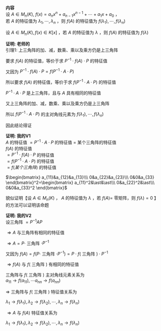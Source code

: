 **内容**  
设 $A\in M_n(K),\ f(x)=a_nx^n+a_{n-1}x^{n-1}+\cdots+a_1x+a_0$ ，  
若 $A$ 的特征值为 $\lambda_1,\cdots,\lambda_n$ ，则 $f(A)$ 的特征值为 $f(\lambda_1),\cdots,f(\lambda_n)$  
  
设 $A\in M_n(K),f(x)\in K[x]$ ，若 $A$ 的特征值为 $\lambda$ ，则 $f(A)$ 的特征值为 $f(\lambda)$  
  
**证明: 老师的**  
引理1: 上三角阵的加、减，数乘、乘以及乘方仍是上三角阵  
  
要求 $f(A)$ 的特征值，等价于求 $P^{-1}\cdot f(A)\cdot P$ 的特征值  
  
又因为 $P^{-1}\cdot f(A)\cdot P=f(P^{-1}\cdot A\cdot P)$  
  
所以要求 $f(A)$ 的特征值，等价于求 $f(P^{-1}\cdot A\cdot P)$ 的特征值  
  
 $P^{-1}\cdot A\cdot P$ 是上三角阵，且与 $A$ 具有相同的特征值  
  
又上三角阵的加、减，数乘、乘以及乘方仍是上三角阵  
  
所以 $f(P^{-1}\cdot A\cdot P)$ 的主对角线元素为 $f(\lambda_1),\cdots,f(\lambda_n)$  
  
因此结论得证  
  
**证明: 我的V1**  
 $A$ 的特征值 $=P^{-1}\cdot A\cdot P$ 的特征值 $=$ 某个三角阵的特征值  
 $f(A)$ 的特征值  
 $=P^{-1}\cdot f(A)\cdot P$ 的特征值  
 $=f(P^{-1}\cdot A\cdot P)$ 的特征值  
 $=f(某个三角阵)$ 的特征值  
  
 $\begin{bmatrix}  
a_{11}&a_{12}&a_{13}\\\  
0&a_{22}&a_{23}\\\  
0&0&a_{33}  
\end{bmatrix}^2=\begin{bmatrix}  
a_{11}^2&\ast&\ast\\\  
0&a_{22}^2&\ast\\\  
0&0&a_{33}^2  
\end{bmatrix}$  
  
貌似证明【设 $A\in M_n(K)$ ， $A$ 的特征值为 $\lambda$ ，若 $f(A)=$ 零矩阵，则 $f(\lambda)=0$ 】的方法可以证明该命题  
  
**证明: 我的V2**  
设三角阵 $=P^{-1}AP$  
  
 $\Rightarrow A$ 与三角阵有相同的特征值  
  
 $\Rightarrow A=P\cdot$ 三角阵 $\cdot P^{-1}$  
  
又因为 $f(A)=f(P\cdot$ 三角阵 $\cdot P^{-1})=P  
\cdot f($ 三角阵 $)\cdot P^{-1}$  
  
 $\Rightarrow f(A)$ 与 $f($ 三角阵 $)$ 有相同的特征值  
  
三角阵与 $f($ 三角阵 $)$ 主对角线元素关系为  
 $a_{11}\to f(a_{11}),\cdots a_{nn}\to f(a_{nn})$  
  
 $\Rightarrow$ 三角阵与 $f($ 三角阵 $)$ 特征值关系为  
  
 $\lambda_1\to f(\lambda_1),\lambda_2\to f(\lambda_2),\cdots, \lambda_n\to f(\lambda_n)$  
  
 $\Rightarrow A$ 与 $f(A)$ 特征值关系为  
  
 $\lambda_1\to f(\lambda_1),\lambda_2\to f(\lambda_2),\cdots, \lambda_n\to f(\lambda_n)$  
